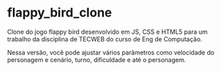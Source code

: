 # flappy_bird_clone

Clone do jogo flappy bird desenvolvido em JS, CSS e HTML5 para um trabalho da disciplina de TECWEB do curso de Eng de Computação.

Nessa versão, você pode ajustar vários parâmetros como velocidade do personagem e cenário, turno, dificuldade e até o personagem.
